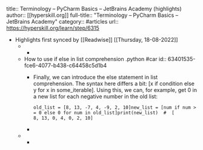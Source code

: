 title:: Terminology – PyCharm Basics – JetBrains Academy (highlights)
author:: [[hyperskill.org]]
full-title:: "Terminology – PyCharm Basics – JetBrains Academy"
category:: #articles
url:: https://hyperskill.org/learn/step/6315

- Highlights first synced by [[Readwise]] [[Thursday, 18-08-2022]]
	- -
	- How to use if else in list comprehension .python #car
	  id:: 63401535-fce6-4077-b438-c64458c5d1b4
		- Finally, we can introduce the else statement in list comprehension. The syntax here differs a bit: [x if condition else y for x in some_iterable]. Using this, we can, for example, get 0 in a new list for each negative number in the old list:
		  
		  `old_list = [8, 13, -7, 4, -9, 2, 10]new_list = [num if num >= 0 else 0 for num in old_list]print(new_list)  #  [ 8, 13, 0, 4, 0, 2, 10]`
		-
	- -